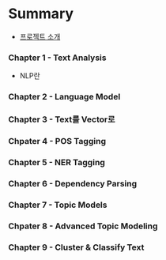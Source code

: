 # Summary

* [프로젝트 소개](README.md)

### Chapter 1 - Text Analysis

* NLP란

### Chapter 2 - Language Model

### Chapter 3 - Text를 Vector로

### Chpater 4 - POS Tagging

### Chapter 5 - NER Tagging

### Chapter 6 - Dependency Parsing

### Chapter 7 - Topic Models

### Chpater 8 - Advanced Topic Modeling

### Chapter 9 - Cluster & Classify Text